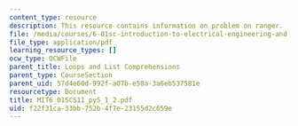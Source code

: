 ```yaml
---
content_type: resource
description: This resource contains information on problem on ranger.
file: /media/courses/6-01sc-introduction-to-electrical-engineering-and-computer-science-i-spring-2011/f22f31ca33bb752b4f7e23155d2c659e_MIT6_01SCS11_py5_1_2.pdf
file_type: application/pdf
learning_resource_types: []
ocw_type: OCWFile
parent_title: Loops and List Comprehensions
parent_type: CourseSection
parent_uid: 57d4e60d-992f-a07b-e58a-3a6eb537581e
resourcetype: Document
title: MIT6_01SCS11_py5_1_2.pdf
uid: f22f31ca-33bb-752b-4f7e-23155d2c659e
---
```

